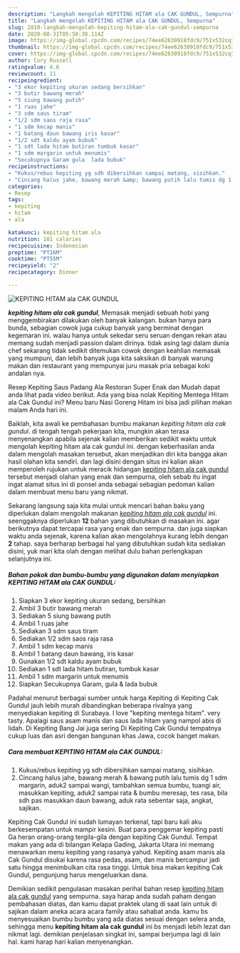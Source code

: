 ```yaml
---
description: "Langkah mengolah KEPITING HITAM ala CAK GUNDUL, Sempurna"
title: "Langkah mengolah KEPITING HITAM ala CAK GUNDUL, Sempurna"
slug: 2810-langkah-mengolah-kepiting-hitam-ala-cak-gundul-sempurna
date: 2020-08-31T05:50:38.114Z
image: https://img-global.cpcdn.com/recipes/74ee62630918fdc9/751x532cq70/kepiting-hitam-ala-cak-gundul-foto-resep-utama.jpg
thumbnail: https://img-global.cpcdn.com/recipes/74ee62630918fdc9/751x532cq70/kepiting-hitam-ala-cak-gundul-foto-resep-utama.jpg
cover: https://img-global.cpcdn.com/recipes/74ee62630918fdc9/751x532cq70/kepiting-hitam-ala-cak-gundul-foto-resep-utama.jpg
author: Cory Russell
ratingvalue: 4.6
reviewcount: 11
recipeingredient:
- "3 ekor kepiting ukuran sedang bersihkan"
- "3 butir bawang merah"
- "5 siung bawang putih"
- "1 ruas jahe"
- "3 sdm saus tiram"
- "1/2 sdm saos raja rasa"
- "1 sdm kecap manis"
- "1 batang daun bawang iris kasar"
- "1/2 sdt kaldu ayam bubuk"
- "1 sdt lada hitam butiran tumbuk kasar"
- "1 sdm margarin untuk menumis"
- "Secukupnya Garam gula  lada bubuk"
recipeinstructions:
- "Kukus/rebus kepiting yg sdh dibersihkan sampai matang, sisihkan."
- "Cincang halus jahe, bawang merah &amp; bawang putih lalu tumis dg 1 sdm margarin, aduk2 sampai wangi, tambahkan semua bumbu, tuangi air, masukkan kepiting, aduk2 sampai rata &amp; bumbu meresap, tes rasa, bila sdh pas masukkan daun bawang, aduk rata sebentar saja, angkat, sajikan."
categories:
- Resep
tags:
- kepiting
- hitam
- ala

katakunci: kepiting hitam ala 
nutrition: 181 calories
recipecuisine: Indonesian
preptime: "PT16M"
cooktime: "PT55M"
recipeyield: "2"
recipecategory: Dinner

---
```



![KEPITING HITAM ala CAK GUNDUL](https://img-global.cpcdn.com/recipes/74ee62630918fdc9/751x532cq70/kepiting-hitam-ala-cak-gundul-foto-resep-utama.jpg)

<b><i>kepiting hitam ala cak gundul</i></b>, Memasak menjadi sebuah hobi yang menggembirakan dilakukan oleh banyak kalangan. bukan hanya para bunda, sebagian cowok juga cukup banyak yang berminat dengan kegemaran ini. walau hanya untuk sekedar seru seruan dengan rekan atau memang sudah menjadi passion dalam dirinya. tidak asing lagi dalam dunia chef sekarang tidak sedikit ditemukan cowok dengan keahlian memasak yang mumpuni, dan lebih banyak juga kita saksikan di banyak warung makan dan restaurant yang mempunyai juru masak pria sebagai koki andalan nya.

Resep Kepiting Saus Padang Ala Restoran Super Enak dan Mudah dapat anda lihat pada video berikut. Ada yang bisa nolak Kepiting Mentega Hitam ala Cak Gundul ini? Menu baru Nasi Goreng Hitam ini bisa jadi pilihan makan malam Anda hari ini.

Baiklah, kita awali ke pembahasan bumbu makanan <i>kepiting hitam ala cak gundul</i>. di tengah tengah pekerjaan kita, mungkin akan terasa menyenangkan apabila sejenak kalian memberikan sedikit waktu untuk mengolah kepiting hitam ala cak gundul ini. dengan keberhasilan anda dalam mengolah masakan tersebut, akan menjadikan diri kita bangga akan hasil olahan kita sendiri. dan lagi disini dengan situs ini kalian akan memperoleh rujukan untuk meracik hidangan <u>kepiting hitam ala cak gundul</u> tersebut menjadi olahan yang enak dan sempurna, oleh sebab itu ingat ingat alamat situs ini di ponsel anda sebagai sebagian pedoman kalian dalam membuat menu baru yang nikmat.


Sekarang langsung saja kita mulai untuk mencari bahan baku yang diperlukan dalam mengolah makanan <u><i>kepiting hitam ala cak gundul</i></u> ini. seenggaknya diperlukan <b>12</b> bahan yang dibutuhkan di masakan ini. agar berikutnya dapat tercapai rasa yang enak dan sempurna. dan juga siapkan waktu anda sejenak, karena kalian akan mengolahnya kurang lebih dengan <b>2</b> tahap. saya berharap berbagai hal yang dibutuhkan sudah kita sediakan disini, yuk mari kita olah dengan melihat dulu bahan perlengkapan selanjutnya ini.

<!--inarticleads1-->

##### Bahan pokok dan bumbu-bumbu yang digunakan dalam menyiapkan KEPITING HITAM ala CAK GUNDUL:

1. Siapkan 3 ekor kepiting ukuran sedang, bersihkan
1. Ambil 3 butir bawang merah
1. Sediakan 5 siung bawang putih
1. Ambil 1 ruas jahe
1. Sediakan 3 sdm saus tiram
1. Sediakan 1/2 sdm saos raja rasa
1. Ambil 1 sdm kecap manis
1. Ambil 1 batang daun bawang, iris kasar
1. Gunakan 1/2 sdt kaldu ayam bubuk
1. Sediakan 1 sdt lada hitam butiran, tumbuk kasar
1. Ambil 1 sdm margarin untuk menumis
1. Siapkan Secukupnya Garam, gula &amp; lada bubuk


Padahal menurut berbagai sumber untuk harga Kepiting di Kepiting Cak Gundul jauh lebih murah dibandingkan beberapa rivalnya yang menyediakan kepiting di Surabaya. I love &#34;kepiting mentega hitam&#34;. very tasty. Apalagi saus asam manis dan saus lada hitam yang nampol abis di lidah. Di Kepiting Bang Jai juga sering Di Kepiting Cak Gundul tempatnya cukup luas dan asri dengan bangunan khas Jawa, cocok banget makan. 

<!--inarticleads2-->

##### Cara membuat KEPITING HITAM ala CAK GUNDUL:

1. Kukus/rebus kepiting yg sdh dibersihkan sampai matang, sisihkan.
1. Cincang halus jahe, bawang merah &amp; bawang putih lalu tumis dg 1 sdm margarin, aduk2 sampai wangi, tambahkan semua bumbu, tuangi air, masukkan kepiting, aduk2 sampai rata &amp; bumbu meresap, tes rasa, bila sdh pas masukkan daun bawang, aduk rata sebentar saja, angkat, sajikan.


Kepiting Cak Gundul ini sudah lumayan terkenal, tapi baru kali aku berkesempatan untuk mampir kesini. Buat para penggemar kepiting pasti Ga heran orang-orang tergila-gila dengan kepiting Cak Gundul. Tempat makan yang ada di bilangan Kelapa Gading, Jakarta Utara ini memang menawarkan menu kepiting yang rasanya yahud. Kepiting asam manis ala Cak Gundul disukai karena rasa pedas, asam, dan manis bercampur jadi satu hingga menimbulkan cita rasa tinggi. Untuk bisa makan kepiting Cak Gundul, pengunjung harus mengeluarkan dana. 

Demikian sedikit pengulasan masakan perihal bahan resep <u>kepiting hitam ala cak gundul</u> yang sempurna. saya harap anda sudah paham dengan pembahasan diatas, dan kamu dapat praktek ulang di saat lain untuk di sajikan dalam aneka acara acara family atau sahabat anda. kamu bs menyesuaikan bumbu bumbu yang ada diatas sesuai dengan selera anda, sehingga menu <b>kepiting hitam ala cak gundul</b> ini bs menjadi lebih lezat dan nikmat lagi. demikian penjelasan singkat ini, sampai berjumpa lagi di lain hal. kami harap hari kalian menyenangkan.
